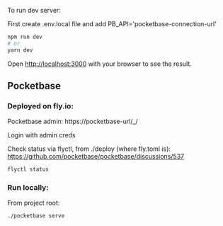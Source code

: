 To run dev server:

First create .env.local file and add PB_API='pocketbase-connection-url'

```bash
npm run dev
# or
yarn dev
```

Open [http://localhost:3000](http://localhost:3000) with your browser to see the result.


## Pocketbase
### Deployed on fly.io:

Pocketbase admin: https://pocketbase-url/_/

Login with admin creds


Check status via flyctl, from ./deploy (where fly.toml is):
https://github.com/pocketbase/pocketbase/discussions/537

```sh
flyctl status
```

### Run locally:

From project root:
```sh
./pocketbase serve
```



